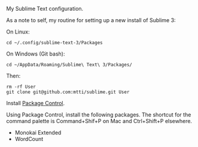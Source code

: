 
My Sublime Text configuration.

As a note to self, my routine for setting up a new install of Sublime 3:

On Linux:

    cd ~/.config/sublime-text-3/Packages

On Windows (Git bash):

    cd ~/AppData/Roaming/Sublime\ Text\ 3/Packages/

Then:

    rm -rf User
    git clone git@github.com:mtti/sublime.git User

Install [Package Control](https://packagecontrol.io/installation).

Using Package Control, install the following packages. The shortcut for the command palette is Command+Shif+P on Mac and Ctrl+Shift+P elsewhere.

* Monokai Extended
* WordCount
